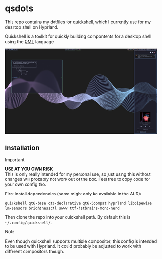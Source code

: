 # qsdots

This repo contains my dotfiles for [quickshell](https://quickshell.org/), which I currently use for my desktop shell on Hyprland.

Quickshell is a toolkit for quickly building compontents for a desktop shell using the [QML](https://doc.qt.io/qt-6/qml-tutorial.html) language.

![screenshot of desktop](examples/desktop.png)

## Installation

> [!IMPORTANT]
> **USE AT YOU OWN RISK**  
> This is only really intended for my personal use, so just using this without changes will probably not work out of the box.
> Feel free to copy code for your own config tho.

First install dependencies (some might only be available in the AUR):

```
quickshell qt6-base qt6-declarative qt6-5compat hyprland libpipewire lm-sensors brightnessctl swww ttf-jetbrains-mono-nerd
```

Then clone the repo into your quickshell path. By default this is `~/.config/quickshell/`.

> [!NOTE]
> Even though quickshell supports multiple compositor, this config is intended to be used with Hyprland.
> It could probably be adjusted to work with different compositors though.

